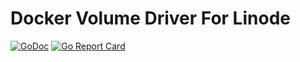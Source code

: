 # Docker Volume Driver For Linode

[![GoDoc](https://godoc.org/github.com/libgolang/docker-volume-linode?status.svg)](https://godoc.org/github.com/libgolang/docker-volume-linode)
[![Go Report Card](https://goreportcard.com/badge/github.com/libgolang/docker-volume-linode)](https://goreportcard.com/report/github.com/libgolang/docker-volume-linode)
